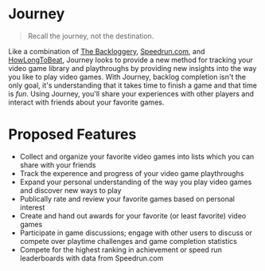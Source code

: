 # Journey

> Recall the journey, not the destination.

Like a combination of [The Backloggery](https://www.backloggery.com), [Speedrun.com](https://www.speedrun.com), and [HowLongToBeat](https://howlongtobeat.com), Journey looks to provide a new method for tracking your video game library and playthroughs by providing new insights into the way you like to play video games.  With Journey, backlog completion isn't the only goal, it's understanding that it takes time to finish a game and that time is _fun_.  Using Journey, you'll share your experiences with other players and interact with friends about your favorite games.

# Proposed Features

* Collect and organize your favorite video games into lists which you can share with your friends
* Track the experence and progress of your video game playthroughs
* Expand your personal understanding of the way you play video games and discover new ways to play
* Publically rate and review your favorite games based on personal interest
* Create and hand out awards for your favorite (or least favorite) video games
* Participate in game discussions; engage with other users to discuss or compete over playtime challenges and game completion statistics
* Compete for the highest ranking in achievement or speed run leaderboards with data from Speedrun.com
